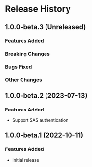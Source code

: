 # Release History

## 1.0.0-beta.3 (Unreleased)

### Features Added

### Breaking Changes

### Bugs Fixed

### Other Changes

## 1.0.0-beta.2 (2023-07-13)

### Features Added

- Support SAS authentication

## 1.0.0-beta.1 (2022-10-11)

### Features Added

- Initial release
